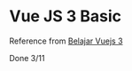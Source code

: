 # Vue JS 3 Basic

Reference from [Belajar Vuejs 3](https://www.youtube.com/playlist?list=PLCZlgfAG0GXDBWSuPnM-U3uZGgebfxPSl)

Done 3/11
